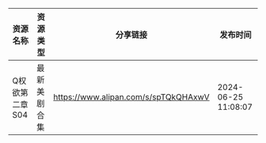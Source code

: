 | 资源名称      | 资源类型   | 分享链接                                 | 发布时间                |
| --------- | ------ | ------------------------------------ | ------------------- |
| Q权欲第二章S04 | 最新美剧合集 | https://www.alipan.com/s/spTQkQHAxwV | 2024-06-25 11:08:07 |
